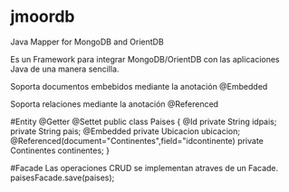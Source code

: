 # jmoordb
Java Mapper for MongoDB and OrientDB

Es un Framework para integrar MongoDB/OrientDB con las aplicaciones Java de una manera sencilla.

Soporta documentos embebidos mediante la anotación @Embedded

Soporta relaciones mediante la anotación @Referenced

#Entity
@Getter
@Settet
public class Paises {
  @Id
  private String idpais;
  private String pais;
  @Embedded
  private Ubicacion ubicacion;
  @Referenced(document="Continentes",field="idcontinente)
  private Continentes continentes;
}

#Facade
Las operaciones CRUD se implementan atraves de un Facade.
   paisesFacade.save(paises);
   
   

